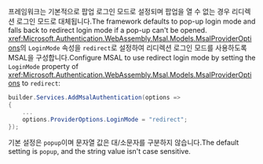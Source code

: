 <span data-ttu-id="fe40e-101">프레임워크는 기본적으로 팝업 로그인 모드로 설정되며 팝업을 열 수 없는 경우 리디렉션 로그인 모드로 대체됩니다.</span><span class="sxs-lookup"><span data-stu-id="fe40e-101">The framework defaults to pop-up login mode and falls back to redirect login mode if a pop-up can't be opened.</span></span> <span data-ttu-id="fe40e-102"><xref:Microsoft.Authentication.WebAssembly.Msal.Models.MsalProviderOptions>의 `LoginMode` 속성을 `redirect`로 설정하여 리디렉션 로그인 모드를 사용하도록 MSAL을 구성합니다.</span><span class="sxs-lookup"><span data-stu-id="fe40e-102">Configure MSAL to use redirect login mode by setting the `LoginMode` property of <xref:Microsoft.Authentication.WebAssembly.Msal.Models.MsalProviderOptions> to `redirect`:</span></span>

```csharp
builder.Services.AddMsalAuthentication(options =>
{
    ...
    options.ProviderOptions.LoginMode = "redirect";
});
```

<span data-ttu-id="fe40e-103">기본 설정은 `popup`이며 문자열 값은 대/소문자를 구분하지 않습니다.</span><span class="sxs-lookup"><span data-stu-id="fe40e-103">The default setting is `popup`, and the string value isn't case sensitive.</span></span>
